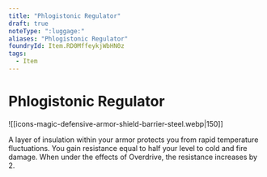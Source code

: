 ```yaml
---
title: "Phlogistonic Regulator"
draft: true
noteType: ":luggage:"
aliases: "Phlogistonic Regulator"
foundryId: Item.RD0MffeykjWbHN0z
tags:
  - Item
---
```


# Phlogistonic Regulator
![[icons-magic-defensive-armor-shield-barrier-steel.webp|150]]

A layer of insulation within your armor protects you from rapid temperature fluctuations. You gain resistance equal to half your level to cold and fire damage. When under the effects of Overdrive, the resistance increases by 2.
